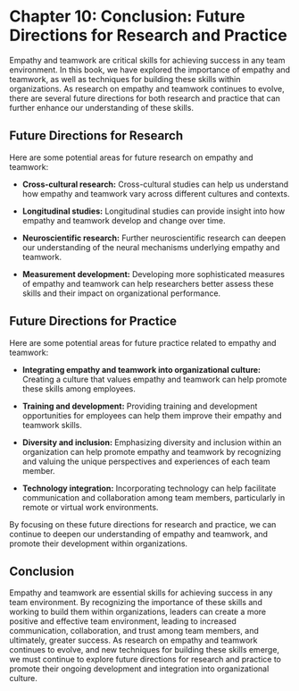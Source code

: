 Chapter 10: Conclusion: Future Directions for Research and Practice
===================================================================

Empathy and teamwork are critical skills for achieving success in any team environment. In this book, we have explored the importance of empathy and teamwork, as well as techniques for building these skills within organizations. As research on empathy and teamwork continues to evolve, there are several future directions for both research and practice that can further enhance our understanding of these skills.

Future Directions for Research
------------------------------

Here are some potential areas for future research on empathy and teamwork:

* **Cross-cultural research:** Cross-cultural studies can help us understand how empathy and teamwork vary across different cultures and contexts.

* **Longitudinal studies:** Longitudinal studies can provide insight into how empathy and teamwork develop and change over time.

* **Neuroscientific research:** Further neuroscientific research can deepen our understanding of the neural mechanisms underlying empathy and teamwork.

* **Measurement development:** Developing more sophisticated measures of empathy and teamwork can help researchers better assess these skills and their impact on organizational performance.

Future Directions for Practice
------------------------------

Here are some potential areas for future practice related to empathy and teamwork:

* **Integrating empathy and teamwork into organizational culture:** Creating a culture that values empathy and teamwork can help promote these skills among employees.

* **Training and development:** Providing training and development opportunities for employees can help them improve their empathy and teamwork skills.

* **Diversity and inclusion:** Emphasizing diversity and inclusion within an organization can help promote empathy and teamwork by recognizing and valuing the unique perspectives and experiences of each team member.

* **Technology integration:** Incorporating technology can help facilitate communication and collaboration among team members, particularly in remote or virtual work environments.

By focusing on these future directions for research and practice, we can continue to deepen our understanding of empathy and teamwork, and promote their development within organizations.

Conclusion
----------

Empathy and teamwork are essential skills for achieving success in any team environment. By recognizing the importance of these skills and working to build them within organizations, leaders can create a more positive and effective team environment, leading to increased communication, collaboration, and trust among team members, and ultimately, greater success. As research on empathy and teamwork continues to evolve, and new techniques for building these skills emerge, we must continue to explore future directions for research and practice to promote their ongoing development and integration into organizational culture.
